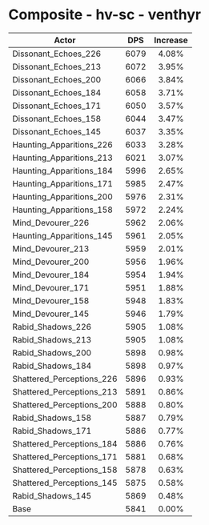 # Composite - hv-sc - venthyr
| Actor | DPS | Increase |
|---|:---:|:---:|
|Dissonant_Echoes_226|6079|4.08%|
|Dissonant_Echoes_213|6072|3.95%|
|Dissonant_Echoes_200|6066|3.84%|
|Dissonant_Echoes_184|6058|3.71%|
|Dissonant_Echoes_171|6050|3.57%|
|Dissonant_Echoes_158|6044|3.47%|
|Dissonant_Echoes_145|6037|3.35%|
|Haunting_Apparitions_226|6033|3.28%|
|Haunting_Apparitions_213|6021|3.07%|
|Haunting_Apparitions_184|5996|2.65%|
|Haunting_Apparitions_171|5985|2.47%|
|Haunting_Apparitions_200|5976|2.31%|
|Haunting_Apparitions_158|5972|2.24%|
|Mind_Devourer_226|5962|2.06%|
|Haunting_Apparitions_145|5961|2.05%|
|Mind_Devourer_213|5959|2.01%|
|Mind_Devourer_200|5956|1.96%|
|Mind_Devourer_184|5954|1.94%|
|Mind_Devourer_171|5951|1.88%|
|Mind_Devourer_158|5948|1.83%|
|Mind_Devourer_145|5946|1.79%|
|Rabid_Shadows_226|5905|1.08%|
|Rabid_Shadows_213|5905|1.08%|
|Rabid_Shadows_200|5898|0.98%|
|Rabid_Shadows_184|5898|0.97%|
|Shattered_Perceptions_226|5896|0.93%|
|Shattered_Perceptions_213|5891|0.86%|
|Shattered_Perceptions_200|5888|0.80%|
|Rabid_Shadows_158|5887|0.79%|
|Rabid_Shadows_171|5886|0.77%|
|Shattered_Perceptions_184|5886|0.76%|
|Shattered_Perceptions_171|5881|0.68%|
|Shattered_Perceptions_158|5878|0.63%|
|Shattered_Perceptions_145|5875|0.58%|
|Rabid_Shadows_145|5869|0.48%|
|Base|5841|0.00%|
